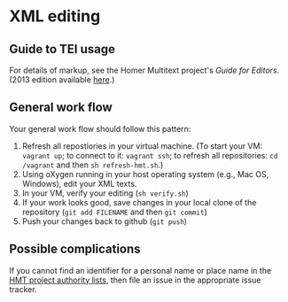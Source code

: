# XML editing #


## Guide to TEI usage ##



For details of markup, see the Homer Multitext project's *Guide for Editors*.  (2013 edition available [here](http://www.homermultitext.org/hmt-docs/HMTstyle-preview.pdf).)


## General work flow ##


Your general work flow should follow this pattern:

1. Refresh all repostiories in your virtual machine.  (To start your VM: `vagrant up`;  to connect to it:  `vagrant ssh`; to refresh all repositories: `cd /vagrant` and then `sh refresh-hmt.sh`.)
2. Using oXygen running in your host operating system (e.g., Mac OS, Windows), edit your XML texts.
3. In your VM, verify your editing (`sh verify.sh`)
3. If your work looks good, save changes in your local clone of the repository (`git add FILENAME` and then `git commit`)
4. Push your changes back to github (`git push`)



## Possible complications ##

If you cannot find an identifier for a personal name or place name in the [HMT project authority lists](https://github.com/homermultitext/hmt-authlists/tree/master/data), then file an issue in the appropriate issue tracker.



